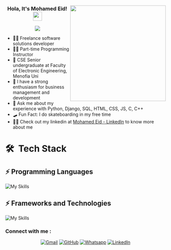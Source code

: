 



<h3 align="center">
<img width="300" align="right" src="https://media.tenor.com/2uyENRmiUt0AAAAC/coding.gif">
  Hola, It's Mohamed Eid!
  <img src="https://media.giphy.com/media/hvRJCLFzcasrR4ia7z/giphy.gif" width="28">
</h3>

<!-- Typing SVG by DenverCoder1 - https://github.com/DenverCoder1/readme-typing-svg -->
<p align="center">
  <a href="https://github.com/DenverCoder1/readme-typing-svg"><img src="https://readme-typing-svg.herokuapp.com/?lines=Back-End%20Developer;Coding%20Instructor;Business%20Enthusiast;Always%20learning%20new%20things&font=Fira%20Code&center=true&width=440&height=45&color=008000&vCenter=true&size=22"></a>
</p> 

- 🧑‍💻 Freelance  software solutions developer
- 👨‍🏫 Part-time Programming Instructor
- 🏢 CSE Senior undergraduate at Faculty of Electronic Engineering, Menofia Uni 
- 💼 I have a strong enthusiasm for business management and development
- 💬 Ask me about my experience with Python, Django, SQL, HTML, CSS, JS, C, C++
- 🛹 Fun Fact: I do skateboarding in my free time
- 👨‍💻 Check out my linkedin at [Mohamed Eid - LinkedIn](https://www.linkedin.com/in/mohamed-eid-4354311b4/) to know more about me



# 🛠 &nbsp;Tech Stack

⚡️ Programming Languages
------
![My Skills](https://skillicons.dev/icons?i=sql,py,java,c,cpp,js,html,css&perline=15)

⚡️ Frameworks and Technologies
------

![My Skills](https://skillicons.dev/icons?i=django,mysql,postgres,sqlite,postman,bootstrap,bash,git,linux&perline=10)

<h3 align="left">Connect with me : </h3>
<p align="center">
	<a href="mailto:mohammed.eid.gad@gmail.com"><img img src="https://img.shields.io/badge/gmail-%23EA4335.svg?style=plastic&logo=gmail&logoColor=white" alt="Gmail"/></a>
	<a href="https://github.com/3eid"><img src="https://img.shields.io/badge/github-%23181717.svg?style=plastic&logo=github&logoColor=white" alt="GitHub"/></a>
	<a href="https://wa.me/+201027610533"><img src="https://img.shields.io/badge/whatsapp-%2325D366.svg?style=plastic&logo=whatsapp&logoColor=white" alt="Whatsapp"/></a>
	<a href="https://www.linkedin.com/in/mohamed-eid-4354311b4/"><img src="https://img.shields.io/badge/linkedin-%230A66C2.svg?style=plastic&logo=linkedin&logoColor=white" alt="LinkedIn"/></a>

</p>

<!--<img align="left" src="https://github-readme-stats.vercel.app/api/top-langs?username=yousefdergham&show_icons=true&locale=en&layout=compact&theme=radical" alt="most used languages" />
<br>
<a href="https://komarev.com/ghpvc/?username=yousefdergham&style=for-the-badge">
    <img src="https://komarev.com/ghpvc/?username=yousefdergham&style=for-the-badge">
</a>
